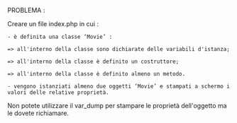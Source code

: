 PROBLEMA :

Creare un file index.php in cui :

    - è definita una classe ‘Movie’ :

    => all'interno della classe sono dichiarate delle variabili d'istanza;

    => all'interno della classe è definito un costruttore;

    => all'interno della classe è definito almeno un metodo.

    - vengono istanziati almeno due oggetti ‘Movie’ e stampati a schermo i valori delle relative proprietà. 

Non potete utilizzare il var_dump per stampare le proprietà dell'oggetto ma le dovete richiamare.